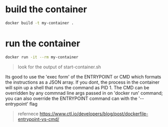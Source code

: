 # build the container
```bash
docker build -t my-container .
```

# run the container
```bash
docker run -it --rm my-container
```
> look for the output of start-container.sh

Its good to use the 'exec form' of the ENTRYPOINT or CMD which formats the instructions as a JSON array.
If you dont, the process in the container will spin up a shell that runs the command as PID 1.
The CMD can be overridden by any commnad line args passed in on 'docker run' command; you can also override the ENTRYPOINT command can with the '--entrypoint' flag
> refernece https://www.ctl.io/developers/blog/post/dockerfile-entrypoint-vs-cmd/

